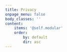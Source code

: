 ```yaml
---
title: Privacy
onpage_menu: false
body_classes: ''
content:
    items: '@self.modular'
    order:
        by: default
        dir: asc
---
```

